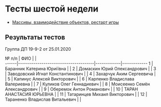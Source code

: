 # Тесты шестой недели

* [Массивы, взаимодействие объектов, рестарт игры](https://forms.office.com/Pages/ResponsePage.aspx?id=HqQqHJJbBkmCfgwQ-dc4WRevbNftn25KtbmWZWQZALNURU5EWUpJUUxMSUZKQTNVM0s5UVY0QjVLMy4u)

## Результаты тестов

Группа ДП 19-9-2 от 25.01.2020

 № п/п |             ФИО                       |             |  
 ------|---------------------------------------|-------------|-------------
 1     |    Баранник Катерина Юриіївна         |             |
 2     |    Домаскин Юрий Олександрович	       |             |
 3     |    Заводовский Игнат Константинович   |             |
 4     |    Захарчук Аким Сергеевича	       |             |
 5     |    Капинус Алексей Викторович	       |             |
 6     |    Карпенко Владислава Валериевна     |             |
 7     |    Куликов Олег Геннадиевич	       |             |
 8     |    Моисеенко Семён Александрович      |             |
 9     |    Оберемок Антон Романович	       |             |
10     |    ТАРАН АНАСТАСИЯ ЮРЬЕВНА    	       |             |
11     |    Татаринцев Михаил Викторович	   |             |
12     |    Тараненко Владислав Витальевич	   |             |

